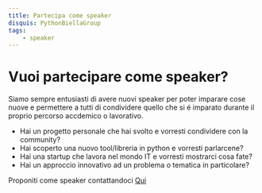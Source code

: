 ```yaml
---
title: Partecipa come speaker
disquis: PythonBiellaGroup
tags:
    - speaker
---
```


# Vuoi partecipare come speaker?

Siamo sempre entusiasti di avere nuovi speaker per poter imparare cose nuove e permettere a tutti di condividere quello che si é imparato durante il proprio percorso accdemico o lavorativo.

* Hai un progetto personale che hai svolto e vorresti condividere con la community?
* Hai scoperto una nuovo tool/libreria in python e vorresti parlarcene?
* Hai una startup che lavora nel mondo IT e vorresti mostrarci cosa fate?
* Hai un approccio innovativo ad un problema o tematica in particolare?

Proponiti come speaker contattandoci [Qui](https://linktr.ee/PythonBiellaGroup)





